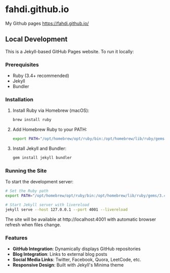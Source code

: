 # fahdi.github.io
My Github pages https://fahdi.github.io/

## Local Development

This is a Jekyll-based GitHub Pages website. To run it locally:

### Prerequisites
- Ruby (3.4+ recommended)
- Jekyll
- Bundler

### Installation

1. Install Ruby via Homebrew (macOS):
   ```bash
   brew install ruby
   ```

2. Add Homebrew Ruby to your PATH:
   ```bash
   export PATH="/opt/homebrew/opt/ruby/bin:/opt/homebrew/lib/ruby/gems/3.4.0/bin:$PATH"
   ```

3. Install Jekyll and Bundler:
   ```bash
   gem install jekyll bundler
   ```

### Running the Site

To start the development server:

```bash
# Set the Ruby path
export PATH="/opt/homebrew/opt/ruby/bin:/opt/homebrew/lib/ruby/gems/3.4.0/bin:$PATH"

# Start Jekyll server with livereload
jekyll serve --host 127.0.0.1 --port 4001 --livereload
```

The site will be available at http://localhost:4001 with automatic browser refresh when files change.

### Features

- **GitHub Integration**: Dynamically displays GitHub repositories
- **Blog Integration**: Links to external blog posts
- **Social Media Links**: Twitter, Facebook, Quora, LeetCode, etc.
- **Responsive Design**: Built with Jekyll's Minima theme
